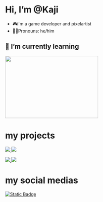 <h1> Hi, I’m @Kaji </h1>

- 🎮i'm a game developer and pixelartist
- 👨‍💼Pronouns: he/him

<h2>🌱 I’m currently learning  </h2>
<img src= "https://i.pinimg.com/originals/96/d4/04/96d4047e89d6d96a508b9b99fea95835.png" width="300" height="200">



<h1> my projects </h1>

<a href="https://rickzin0.itch.io/patotive" > <img src= "https://images-wixmp-ed30a86b8c4ca887773594c2.wixmp.com/f/6dbf9fb5-5adc-4a90-ac16-09801039c4d8/dhpg7bb-06235d75-af35-4034-b4ba-2c1334856ed5.png?token=eyJ0eXAiOiJKV1QiLCJhbGciOiJIUzI1NiJ9.eyJzdWIiOiJ1cm46YXBwOjdlMGQxODg5ODIyNjQzNzNhNWYwZDQxNWVhMGQyNmUwIiwiaXNzIjoidXJuOmFwcDo3ZTBkMTg4OTgyMjY0MzczYTVmMGQ0MTVlYTBkMjZlMCIsIm9iaiI6W1t7InBhdGgiOiJcL2ZcLzZkYmY5ZmI1LTVhZGMtNGE5MC1hYzE2LTA5ODAxMDM5YzRkOFwvZGhwZzdiYi0wNjIzNWQ3NS1hZjM1LTQwMzQtYjRiYS0yYzEzMzQ4NTZlZDUucG5nIn1dXSwiYXVkIjpbInVybjpzZXJ2aWNlOmZpbGUuZG93bmxvYWQiXX0.-Spw6ekcDoI_AP7YVtVZmWj1TIAJ4NQi6zhgZslLHrM"> </a>
<img src= "https://i.pinimg.com/originals/7a/4f/c1/7a4fc1e370147372df2078a70a49c906.gif">

<a href="https://nunes-mt.itch.io/ironclade-full" > <img src= "https://images-wixmp-ed30a86b8c4ca887773594c2.wixmp.com/f/6dbf9fb5-5adc-4a90-ac16-09801039c4d8/dhpiz76-aa95c99c-bdf7-4922-b557-86236244463f.gif?token=eyJ0eXAiOiJKV1QiLCJhbGciOiJIUzI1NiJ9.eyJzdWIiOiJ1cm46YXBwOjdlMGQxODg5ODIyNjQzNzNhNWYwZDQxNWVhMGQyNmUwIiwiaXNzIjoidXJuOmFwcDo3ZTBkMTg4OTgyMjY0MzczYTVmMGQ0MTVlYTBkMjZlMCIsIm9iaiI6W1t7InBhdGgiOiJcL2ZcLzZkYmY5ZmI1LTVhZGMtNGE5MC1hYzE2LTA5ODAxMDM5YzRkOFwvZGhwaXo3Ni1hYTk1Yzk5Yy1iZGY3LTQ5MjItYjU1Ny04NjIzNjI0NDQ2M2YuZ2lmIn1dXSwiYXVkIjpbInVybjpzZXJ2aWNlOmZpbGUuZG93bmxvYWQiXX0.plYx5MJm5OaMEboToQIPDabbcLbHaN1nPmIfp95JFxQ"> </a>
<img src= "https://i.pinimg.com/originals/e8/ba/1b/e8ba1b90dbc7483df206e40756be8b5b.gif" > 

<h1> my social medias </h1>
 <a href= "https://x.com/rKaji_dev"> <img alt="Static Badge" src="https://img.shields.io/badge/-brightgreen?logo=X&color=blue">
 </a>
